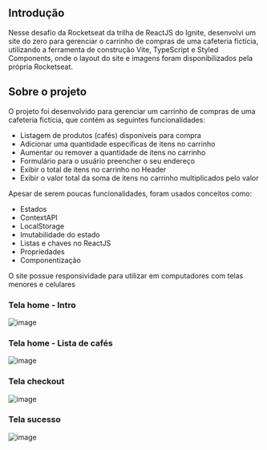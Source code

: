 ## Introdução

Nesse desafio da Rocketseat da trilha de ReactJS do Ignite, desenvolvi um site do zero para gerenciar o carrinho de compras de uma cafeteria fictícia, utilizando a ferramenta de construção Vite, TypeScript e Styled Components, onde o layout do site e imagens foram disponibilizados pela própria Rocketseat.

## Sobre o projeto

O projeto foi desenvolvido para gerenciar um carrinho de compras de uma cafeteria fictícia, que contém as seguintes funcionalidades:

 - Listagem de produtos (cafés) disponíveis para compra
 - Adicionar uma quantidade específicas de itens no carrinho
 - Aumentar ou remover a quantidade de itens no carrinho
 - Formulário para o usuário preencher o seu endereço
 - Exibir o total de itens no carrinho no Header
 - Exibir o valor total da soma de itens no carrinho multiplicados pelo valor

Apesar de serem poucas funcionalidades, foram usados conceitos como:

 - Estados
 - ContextAPI
 - LocalStorage
 - Imutabilidade do estado
 - Listas e chaves no ReactJS
 - Propriedades
 - Componentização
 
 O site possue responsividade para utilizar em computadores com telas menores e celulares


### Tela home - Intro
![image](https://user-images.githubusercontent.com/55899678/217066375-2412f61e-da61-4e3e-9249-197836ba5c18.png)

### Tela home - Lista de cafés
![image](https://user-images.githubusercontent.com/55899678/217066510-56a0ce44-fff3-4656-bd0b-1a7aec86cab1.png)

### Tela checkout
![image](https://user-images.githubusercontent.com/55899678/217066678-bb833a45-1297-4abc-b307-b02c7e89ca5a.png)

### Tela sucesso
![image](https://user-images.githubusercontent.com/55899678/217066770-18f2a03e-0d37-4bc0-ab49-8d21154b0725.png)
